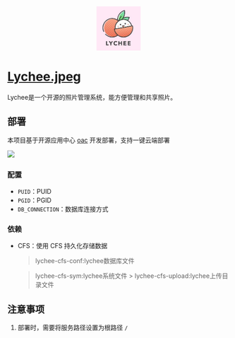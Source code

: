 <p align="center">
  <img height="100px" src="./lychee.jpeg" />
</p>

# [Lychee.jpeg](https://github.com/electerious/Lychee)

Lychee是一个开源的照片管理系统，能方便管理和共享照片。

## 部署

本项目基于开源应用中心 [oac](https://app.cloud.tencent.com/) 开发部署，支持一键云端部署


[![](https://main.qcloudimg.com/raw/67f5a389f1ac6f3b4d04c7256438e44f.svg)](https://console.cloud.tencent.com/tcb/env/index?action=CreateAndDeployCloudBaseProject&appUrl=https%3A%2F%2Fgithub.com%2FTencent-Cloud-Plugins%2FTencentCloudBase-Lychee&branch=master)

### 配置

- `PUID`：PUID
- `PGID`：PGID
- `DB_CONNECTION`：数据库连接方式


### 依赖

- CFS：使用 CFS 持久化存储数据

    > lychee-cfs-conf:lychee数据库文件

    > lychee-cfs-sym:lychee系统文件
                                                          >
    > lychee-cfs-upload:lychee上传目录文件

## 注意事项

1. 部署时，需要将服务路径设置为根路径 `/`
